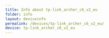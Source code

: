```yaml
---
title: Info about tp-link_archer_c6_v2_eu
folder: info
layout: deviceinfo
permalink: /devices/tp-link_archer_c6_v2_eu/
device: tp-link_archer_c6_v2_eu
---
```

